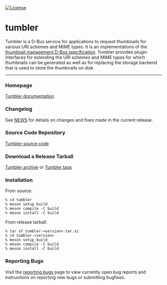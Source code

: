 [![License](https://img.shields.io/badge/License-GPL%20v2-blue.svg)](https://gitlab.xfce.org/xfce/tumbler/-/blob/master/COPYING)

# tumbler


Tumbler is a D-Bus service for applications to request thumbnails for
various URI schemes and MIME types. It is an implementations of the 
[thumbnail management D-Bus specification](https://wiki.gnome.org/Attic/DraftThumbnailerSpec).
Tumbler provides plugin interfaces for extending the URI schemes and MIME types
for which thumbnails can be generated as well as for replacing the storage
backend that is used to store the thumbnails on disk.

----

### Homepage

[Tumbler documentation](https://docs.xfce.org/xfce/tumbler/start)

### Changelog

See [NEWS](https://gitlab.xfce.org/xfce/tumbler/-/blob/master/NEWS) for details on changes and fixes made in the current release.

### Source Code Repository

[Tumbler source code](https://gitlab.xfce.org/xfce/tumbler)

### Download a Release Tarball

[Tumbler archive](https://archive.xfce.org/src/xfce/tumbler)
    or
[Tumbler tags](https://gitlab.xfce.org/xfce/tumbler/-/tags)

### Installation

From source: 

    % cd tumbler
    % meson setup build
    % meson compile -C build
    % meson install -C build

From release tarball:

    % tar xf tumbler-<version>.tar.xz
    % cd tumbler-<version>
    % meson setup build
    % meson compile -C build
    % meson install -C build

### Reporting Bugs

Visit the [reporting bugs](https://docs.xfce.org/xfce/tumbler/bugs) page to view currently open bug reports and instructions on reporting new bugs or submitting bugfixes.

